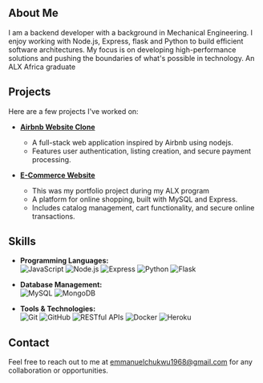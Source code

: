 ## About Me

I am a backend developer with a background in Mechanical Engineering. I enjoy working with Node.js, Express, flask and Python to build efficient software architectures. My focus is on developing high-performance solutions and pushing the boundaries of what's possible in technology. An ALX Africa graduate

## Projects

Here are a few projects I've worked on:

- **[Airbnb Website Clone](https://github.com/OfficialEcho95/airbnb_clone_js)**
    - A full-stack web application inspired by Airbnb using nodejs.
    - Features user authentication, listing creation, and secure payment processing.

- **[E-Commerce Website](https://github.com/OfficialEcho95/e-commerceAPI)**
    - This was my portfolio project during my ALX program 
    - A platform for online shopping, built with MySQL and Express.
    - Includes catalog management, cart functionality, and secure online transactions.

## Skills

- **Programming Languages:**  
    ![JavaScript](https://img.shields.io/badge/JavaScript-F7DF1E?logo=javascript&logoColor=black) 
    ![Node.js](https://img.shields.io/badge/Node.js-339933?logo=nodedotjs&logoColor=white) 
    ![Express](https://img.shields.io/badge/Express-000000?logo=express&logoColor=white) 
    ![Python](https://img.shields.io/badge/Python-3776AB?logo=python&logoColor=white) 
    ![Flask](https://img.shields.io/badge/Flask-000000?logo=flask&logoColor=white)

- **Database Management:**  
    ![MySQL](https://img.shields.io/badge/MySQL-4479A1?logo=mysql&logoColor=white) 
    ![MongoDB](https://img.shields.io/badge/MongoDB-47A248?logo=mongodb&logoColor=white)

- **Tools & Technologies:**  
    ![Git](https://img.shields.io/badge/Git-F05032?logo=git&logoColor=white) 
    ![GitHub](https://img.shields.io/badge/GitHub-181717?logo=github&logoColor=white) 
    ![RESTful APIs](https://img.shields.io/badge/RESTful%20APIs-005571?logo=api&logoColor=white) 
    ![Docker](https://img.shields.io/badge/Docker-2496ED?logo=docker&logoColor=white) 
    ![Heroku](https://img.shields.io/badge/Heroku-430098?logo=heroku&logoColor=white)


## Contact

Feel free to reach out to me at [emmanuelchukwu1968@gmail.com](mailto:emmanuelchukwu1968@gmail.com) for any collaboration or opportunities.

